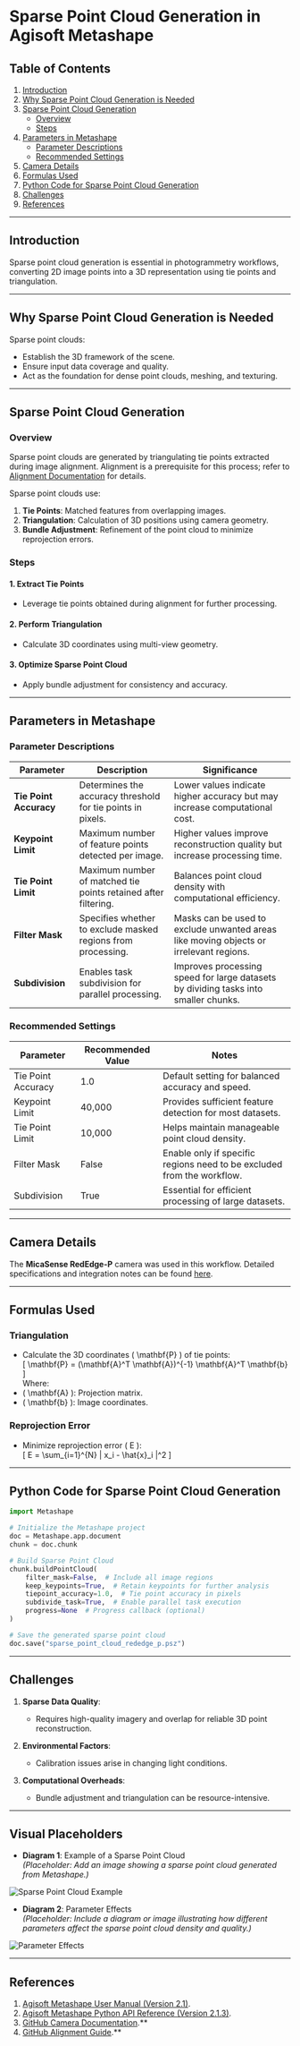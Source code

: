 
# Sparse Point Cloud Generation in Agisoft Metashape  

## Table of Contents  
1. [Introduction](#introduction)  
2. [Why Sparse Point Cloud Generation is Needed](#why-sparse-point-cloud-generation-is-needed)  
3. [Sparse Point Cloud Generation](#sparse-point-cloud-generation)  
   - [Overview](#overview)  
   - [Steps](#steps)  
4. [Parameters in Metashape](#parameters-in-metashape)  
   - [Parameter Descriptions](#parameter-descriptions)  
   - [Recommended Settings](#recommended-settings)  
5. [Camera Details](#camera-details)  
6. [Formulas Used](#formulas-used)  
7. [Python Code for Sparse Point Cloud Generation](#python-code-for-sparse-point-cloud-generation)  
8. [Challenges](#challenges)  
9. [References](#references)  

---

## Introduction  
Sparse point cloud generation is essential in photogrammetry workflows, converting 2D image points into a 3D representation using tie points and triangulation.  

---

## Why Sparse Point Cloud Generation is Needed  
Sparse point clouds:  
- Establish the 3D framework of the scene.  
- Ensure input data coverage and quality.  
- Act as the foundation for dense point clouds, meshing, and texturing.  

---

## Sparse Point Cloud Generation  

### Overview  
Sparse point clouds are generated by triangulating tie points extracted during image alignment. Alignment is a prerequisite for this process; refer to [Alignment Documentation](https://github.com/tamer017/Multi-Angular-Photogrammetry/blob/master/docs/alignment.md) for details.  

Sparse point clouds use:  
1. **Tie Points**: Matched features from overlapping images.  
2. **Triangulation**: Calculation of 3D positions using camera geometry.  
3. **Bundle Adjustment**: Refinement of the point cloud to minimize reprojection errors.  

### Steps  
#### 1. Extract Tie Points  
- Leverage tie points obtained during alignment for further processing.  

#### 2. Perform Triangulation  
- Calculate 3D coordinates using multi-view geometry.  

#### 3. Optimize Sparse Point Cloud  
- Apply bundle adjustment for consistency and accuracy.  

---

## Parameters in Metashape  

### Parameter Descriptions  

| **Parameter**         | **Description**                                                                 | **Significance**                                                                                                                                       |  
|------------------------|---------------------------------------------------------------------------------|-------------------------------------------------------------------------------------------------------------------------------------------------------|  
| **Tie Point Accuracy** | Determines the accuracy threshold for tie points in pixels.                     | Lower values indicate higher accuracy but may increase computational cost.                                                                             |  
| **Keypoint Limit**     | Maximum number of feature points detected per image.                           | Higher values improve reconstruction quality but increase processing time.                                                                             |  
| **Tie Point Limit**    | Maximum number of matched tie points retained after filtering.                 | Balances point cloud density with computational efficiency.                                                                                            |  
| **Filter Mask**        | Specifies whether to exclude masked regions from processing.                   | Masks can be used to exclude unwanted areas like moving objects or irrelevant regions.                                                                 |  
| **Subdivision**        | Enables task subdivision for parallel processing.                              | Improves processing speed for large datasets by dividing tasks into smaller chunks.                                                                    |  

### Recommended Settings  

| **Parameter**         | **Recommended Value** | **Notes**                                                                 |  
|------------------------|-----------------------|---------------------------------------------------------------------------|  
| Tie Point Accuracy     | 1.0                  | Default setting for balanced accuracy and speed.                          |  
| Keypoint Limit         | 40,000               | Provides sufficient feature detection for most datasets.                  |  
| Tie Point Limit        | 10,000               | Helps maintain manageable point cloud density.                            |  
| Filter Mask            | False                | Enable only if specific regions need to be excluded from the workflow.     |  
| Subdivision            | True                 | Essential for efficient processing of large datasets.                     |  

---

## Camera Details  
The **MicaSense RedEdge-P** camera was used in this workflow. Detailed specifications and integration notes can be found [here](https://github.com/tamer017/Multi-Angular-Photogrammetry/blob/master/docs/camera.md).  

---

## Formulas Used  

### Triangulation  
- Calculate the 3D coordinates \( \mathbf{P} \) of tie points:  
\[
\mathbf{P} = (\mathbf{A}^T \mathbf{A})^{-1} \mathbf{A}^T \mathbf{b}
\]  
Where:  
- \( \mathbf{A} \): Projection matrix.  
- \( \mathbf{b} \): Image coordinates.  

### Reprojection Error  
- Minimize reprojection error \( E \):  
\[
E = \sum_{i=1}^{N} \| x_i - \hat{x}_i \|^2
\]  

---

## Python Code for Sparse Point Cloud Generation  

```python
import Metashape

# Initialize the Metashape project
doc = Metashape.app.document
chunk = doc.chunk

# Build Sparse Point Cloud
chunk.buildPointCloud(
    filter_mask=False,  # Include all image regions
    keep_keypoints=True,  # Retain keypoints for further analysis
    tiepoint_accuracy=1.0,  # Tie point accuracy in pixels
    subdivide_task=True,  # Enable parallel task execution
    progress=None  # Progress callback (optional)
)

# Save the generated sparse point cloud
doc.save("sparse_point_cloud_rededge_p.psz")
```  

---

## Challenges  

1. **Sparse Data Quality**:  
   - Requires high-quality imagery and overlap for reliable 3D point reconstruction.  

2. **Environmental Factors**:  
   - Calibration issues arise in changing light conditions.  

3. **Computational Overheads**:  
   - Bundle adjustment and triangulation can be resource-intensive.  

---

## Visual Placeholders  

- **Diagram 1**: Example of a Sparse Point Cloud  
  *(Placeholder: Add an image showing a sparse point cloud generated from Metashape.)*  

![Sparse Point Cloud Example](../images/sparse_point_cloud_example.png)  

- **Diagram 2**: Parameter Effects  
  *(Placeholder: Include a diagram or image illustrating how different parameters affect the sparse point cloud density and quality.)*  

![Parameter Effects](../images/parameter_effects_example.png)  

---

## References  

1. [Agisoft Metashape User Manual (Version 2.1)](https://www.agisoft.com/pdf/metashape_2_1_en.pdf).
2. [Agisoft Metashape Python API Reference (Version 2.1.3)](https://www.agisoft.com/pdf/metashape_python_api_2_1_3.pdf). 
3. [GitHub Camera Documentation](https://github.com/tamer017/Multi-Angular-Photogrammetry/blob/master/docs/camera.md).**
4.  [GitHub Alignment Guide](https://github.com/tamer017/Multi-Angular-Photogrammetry/blob/master/docs/alignment.md).**  


